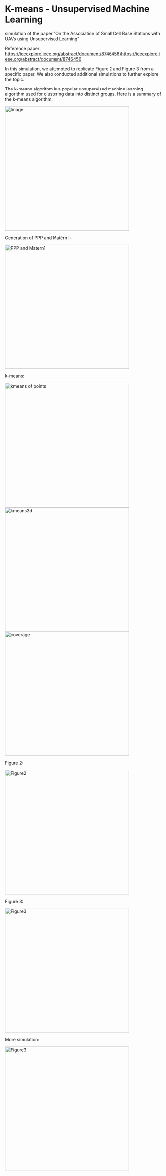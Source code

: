 # K-means - Unsupervised Machine Learning
simulation of the paper "On the Association of Small Cell Base Stations with UAVs using Unsupervised Learning" 

Reference paper: https://ieeexplore.ieee.org/abstract/document/8746456)https://ieeexplore.ieee.org/abstract/document/8746456

In this simulation, we attempted to replicate Figure 2 and Figure 3 from a specific paper. We also conducted additional simulations to further explore the topic.


The k-means algorithm is a popular unsupervised machine learning algorithm used for clustering data into distinct groups. Here is a summary of the k-means algorithm:

<img src="https://github.com/RGAlavicheh/K-means/assets/94162828/e484df51-5c4a-4255-b714-423d8a03986d" alt="Image" width="400">

Generation of PPP and Matérn I:

<img src="https://github.com/RGAlavicheh/K-means/assets/94162828/5dc7b337-b88a-4208-9fd6-47d59be648a5" alt="PPP and Matern1" width="400">

k-means:

<img src="https://github.com/RGAlavicheh/K-means/assets/94162828/e37df3db-ca53-4dba-8c51-aac47ef80f4d" alt="kmeans of points" width="400">

<img src="https://github.com/RGAlavicheh/K-means/assets/94162828/523e12a7-2abc-41ec-b02e-83c5db54d634" alt="kmeans3d" width="400">

<img src="https://github.com/RGAlavicheh/K-means/assets/94162828/cea78bc8-e2d2-4efa-bf62-1329e8a4c8a3" alt="coverage" width="400">

Figure 2:

<img src="https://github.com/RGAlavicheh/K-means/assets/94162828/1132e07b-6afb-4dea-aed5-2a4a50d6a86a" alt="Figure2" width="400">


Figure 3:

<img src="https://github.com/RGAlavicheh/K-means/assets/94162828/e0ae8937-66fb-48c8-bd5e-02b1388e3718" alt="Figure3" width="400">

More simulation:

<img src="https://github.com/RGAlavicheh/K-means/assets/94162828/19efcb50-4d84-4bb4-852b-aec90274769a" alt="Figure3" width="400">


